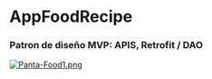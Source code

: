 # AppFoodRecipe

### Patron de diseño MVP: APIS, Retrofit / DAO
[![Panta-Food1.png](https://i.postimg.cc/ZKV0CM4w/Panta-Food1.png)](https://postimg.cc/PPvd7KLD)
